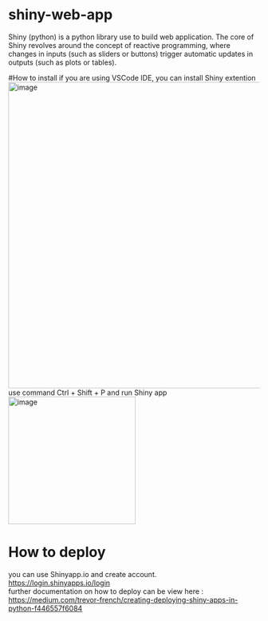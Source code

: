 # shiny-web-app
Shiny (python) is a python library use to build web application. The core of Shiny revolves around the concept of reactive programming, where changes in inputs (such as sliders or buttons) trigger automatic updates in outputs (such as plots or tables).

#How to install
if you are using VSCode IDE, you can install Shiny extention <br>
<img width="613" alt="image" src="https://github.com/user-attachments/assets/38a0ea46-06a8-40eb-8764-7f1aa0be3661"><br>
use command Ctrl + Shift + P and run Shiny app<br>
<img width="255" alt="image" src="https://github.com/user-attachments/assets/103bf477-b4fd-4615-b45e-c1ba8ef71af2"><br>

# How to deploy
you can use Shinyapp.io and create account. <br> https://login.shinyapps.io/login <br> further documentation on how to deploy can be view here : https://medium.com/trevor-french/creating-deploying-shiny-apps-in-python-f446557f6084

